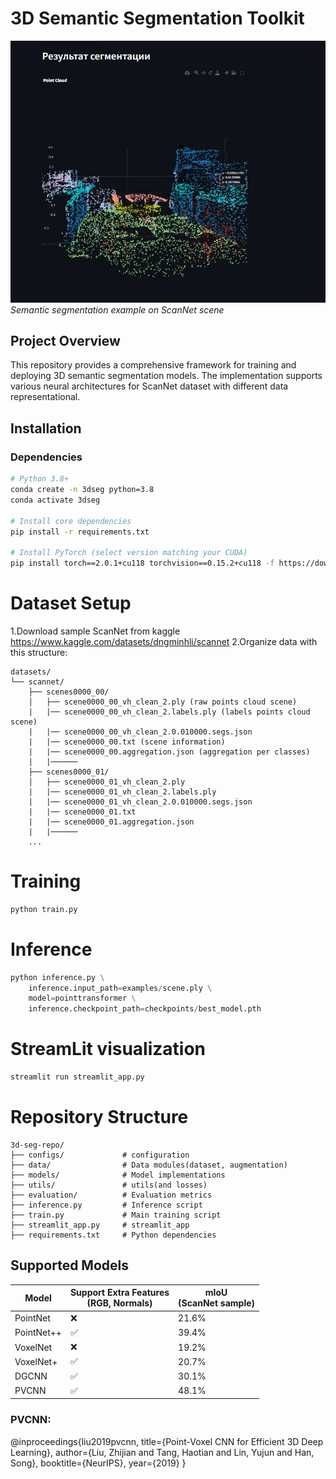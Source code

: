 # 3D Semantic Segmentation Toolkit

![3D Segmentation Example](static/seg_screan.png)  
*Semantic segmentation example on ScanNet scene*

## Project Overview

This repository provides a comprehensive framework for training and deploying 3D semantic segmentation models. The implementation supports various neural architectures for ScanNet dataset with different data representational.

## Installation

### Dependencies
```bash
# Python 3.8+
conda create -n 3dseg python=3.8
conda activate 3dseg

# Install core dependencies
pip install -r requirements.txt

# Install PyTorch (select version matching your CUDA)
pip install torch==2.0.1+cu118 torchvision==0.15.2+cu118 -f https://download.pytorch.org/whl/torch_stable.html
```

# Dataset Setup
1.Download sample ScanNet from kaggle https://www.kaggle.com/datasets/dngminhli/scannet
2.Organize data with this structure:
```
datasets/
└── scannet/
    ├── scenes0000_00/
    │   ├── scene0000_00_vh_clean_2.ply (raw points cloud scene)
    |   |── scene0000_00_vh_clean_2.labels.ply (labels points cloud scene)
    |   |── scene0000_00_vh_clean_2.0.010000.segs.json
    |   |── scene0000_00.txt (scene information)
    |   |── scene0000_00.aggregation.json (aggregation per classes)
    |   |──────
    ├── scenes0000_01/
    │   ├── scene0000_01_vh_clean_2.ply
    |   |── scene0000_01_vh_clean_2.labels.ply
    |   |── scene0000_01_vh_clean_2.0.010000.segs.json
    |   |── scene0000_01.txt
    |   |── scene0000_01.aggregation.json
    |   |──────
    ...
```

# Training
```python
python train.py 
```
# Inference
```python
python inference.py \
    inference.input_path=examples/scene.ply \
    model=pointtransformer \
    inference.checkpoint_path=checkpoints/best_model.pth
```
# StreamLit visualization
```python
streamlit run streamlit_app.py
```

# Repository Structure
```
3d-seg-repo/
├── configs/             # configuration
├── data/                # Data modules(dataset, augmentation)
├── models/              # Model implementations
├── utils/               # utils(and losses)
├── evaluation/          # Evaluation metrics
├── inference.py         # Inference script
├── train.py             # Main training script
├── streamlit_app.py     # streamlit_app
├── requirements.txt     # Python dependencies
```
## Supported Models

| Model            | Support Extra Features<br>(RGB, Normals) | mIoU<br>(ScanNet sample) |
|------------------|------------------------------------------|--------------------------|
| PointNet         | ❌                                       | 21.6%                    |
| PointNet++       | ✅                                       | 39.4%                    |
| VoxelNet         | ❌                                       | 19.2%                    |
| VoxelNet+        | ✅                                       | 20.7%                    |
| DGCNN            | ✅                                       | 30.1%                    |
| PVCNN            | ✅                                       | 48.1%                    |

### PVCNN:

@inproceedings{liu2019pvcnn,
  title={Point-Voxel CNN for Efficient 3D Deep Learning},
  author={Liu, Zhijian and Tang, Haotian and Lin, Yujun and Han, Song},
  booktitle={NeurIPS},
  year={2019}
}
